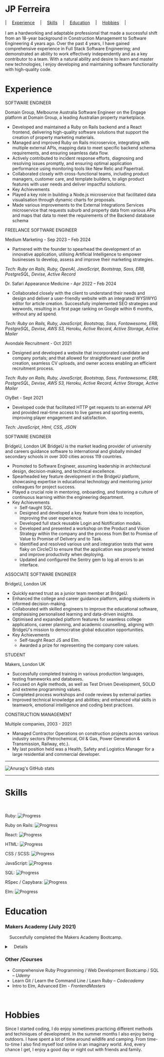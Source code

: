 JP Ferreira
======

|&emsp; [Experience](#exp) &emsp;|&emsp; [Skills](#ski) &emsp;|&emsp; [Education](#edu) &emsp;|&emsp; [Hobbies](#hob) &emsp;|
<br>
<br>
I am a hardworking and adaptable professional that made a successful shift from an 18-year background in Construction Management to Software Engineering 4 years ago. Over the past 4 years, I have gained comprehensive experience in Full Stack Software Engineering; and demonstrated an ability to work effectively independently and as a key contributor to a team. With a natural ability and desire to learn and master new technologies, I enjoy developing and maintaining software functionality with high-quality code.

# Experience<a name="exp"></a>

SOFTWARE ENGINEER<br>

Domain Group, Melbourne Australia
Software Engineer on the Engage platform at Domain Group, a leading Australian property marketplace.
*	Developed and maintained a Ruby on Rails backend and a React frontend, delivering high-quality software solutions that support the creation of property marketing materials.
*	Managed and improved Ruby on Rails microservice, integrating with multiple external APIs, mapping data to meet specific backend schema requirements, and ensuring seamless data flow.
*	Actively contributed to incident response efforts, diagnosing and resolving issues promptly, and ensuring optimal application performance using monitoring tools like New Relic and Papertrail.
*	Collaborated closely with cross-functional teams, including product managers, customer care, and template builders, to align product features with user needs and deliver impactful solutions.
*	Key Achievements
  *	Played a key role in building a Node.js microservice that facilitated data visualisation through dynamic charts for proposals.
  *	Made various improvements to the External Integrations Services microservice that requests suburb and property data from various APIs and maps that data to meet the requirements of the Backend database schema

FREELANCE SOFTWARE ENGINEER<br>

Medium Marketing - Sep 2023 – Feb 2024
* Partnered with the founder to spearhead the development of an innovative application, utilising Artificial Intelligence to empower businesses to develop, assess and improve their marketing strategies.

*Tech: Ruby on Rails, Ruby, OpenAI, JavaScript, Bootstrap, Sass, ERB, PostgreSQL, Devise, Active Record*

Dr. Safari Appearance Medicine - Apr 2022 – Feb 2024
* Collaborated closely with the client to understand their needs and design and deliver a user-friendly website with an integrated WYSIWYG editor for article creation. Successfully implemented SEO strategies and keywords, resulting in a first page ranking on Google within 6 months, without any ad spend. 

*Tech: Ruby on Rails, Ruby, JavaScript, Bootstrap, Sass, Fontawesome, ERB, PostgreSQL, Devise, AWS S3, Heroku, Active Record, Active Storage, Active Mailer*

Avondale Recruitment	- Oct 2021
* Designed and developed a website that incorporated candidate and company portals; and that allowed for straightforward user profile creation, seamless CV uploads, and owner access enabling an efficient recruitment process.

*Tech: Ruby on Rails, Ruby, JavaScript, Bootstrap, Sass, Fontawesome, ERB, PostgreSQL, Devise, AWS S3, Heroku, Active Record, Active Storage, Active Mailer*
 
OlyBet	- Sept 2021
* Developed code that facilitated HTTP get requests to an external API and provided real-time access to live games and sporting events, improving player engagement and satisfaction. 

*Tech: JavaScript, Html, CSS, JSON*

SOFTWARE ENGINEER<br>

BridgeU, London UK
BridgeU is the market leading provider of university and careers guidance software to international and globally minded secondary schools in over 300 cities across 119 countries. 
* Promoted to Software Engineer, assuming leadership in architectural design, decision-making, and technical excellence.
* Spearheaded key feature development in the BridgeU platform, showcasing expertise in educational technology and mentoring junior colleagues for project success. 
* Played a crucial role in mentoring, onboarding, and fostering a culture of continuous learning within the engineering department.
* Key Achievements
  * Self-taught SQL.
  * Designed and developed a key feature from idea to inception, improving the user experience.
  * Developed full stack reusable Login and Notification modals.
  * Developed and presented a workshop on the Product and Vision Strategy within the company and the process from Bet to Promise of Value to Promise of Delivery and to Task.
  * Identified and resolved various unit and integration tests that were flaky on CircleCI to ensure that the application was properly tested and improve productivity when deploying.
  * Updated and configured the Sentry gem to log all errors to an interface.

ASSOCIATE SOFTWARE ENGINEER<br>

BridgeU, London UK
* Quickly earned trust as a junior team member at BridgeU. 
* Enhanced the college and career guidance platform, aiding students in informed decision-making. 
* Collaborated with skilled engineers to improve the educational software, emphasising personalised learning and data-driven insights. 
* Optimised and expanded platform features for seamless college applications, career planning, and academic counselling, aligning with BridgeU's mission to democratise global education opportunities.
* Key Achievements
  * Self-taught React JS and Elm.
  * Awarded a prize for representing the company core values.

STUDENT<br>

Makers, London UK
* Successfully completed training in various production languages, testing frameworks and databases.
* Focused on Agile methods, as well as Test Driven Development, SOLID and extreme programming values.
* Completed process workshops and code reviews by external parties
* Improved technical knowledge and abilities; and enhanced vital skills in teamwork, emotional intelligence and coding best practices.

CONSTRUCTION MANAGEMENT<br>

Multiple companies, 2003 - 2021
* Managed Contractor Operations on construction projects across various industry sectors (Petrochemical, Oil & Gas, Power Generation & Transmission, Railway, etc.).
* My last position held was a Health, Safety and Logistics Manager for a large residential and commercial developer.

---

![Anurag's GitHub stats](https://github-readme-stats.vercel.app/api?username=GoWebMe2020&show_icons=true&theme=radical&count_private=true)

---

# Skills<a name="ski"></a>
<br>

Ruby:
<img src="https://geps.dev/progress/85?dangerColor=800000&warningColor=ff9900&successColor=006600" alt="Progress"><br>

Ruby on Rails:
<img src="https://geps.dev/progress/75?dangerColor=800000&warningColor=ff9900&successColor=006600" alt="Progress"><br>

React:
<img src="https://geps.dev/progress/80?dangerColor=800000&warningColor=ff9900&successColor=006600" alt="Progress"><br>

HTML:
<img src="https://geps.dev/progress/85?dangerColor=800000&warningColor=ff9900&successColor=006600" alt="Progress"><br>

CSS / SCSS:
<img src="https://geps.dev/progress/80?dangerColor=800000&warningColor=ff9900&successColor=006600" alt="Progress"><br>

JavaScript:
<img src="https://geps.dev/progress/80?dangerColor=800000&warningColor=ff9900&successColor=006600" alt="Progress"><br>

SQL:
<img src="https://geps.dev/progress/65?dangerColor=800000&warningColor=ff9900&successColor=006600" alt="Progress"><br>

RSpec / Capybara:
<img src="https://geps.dev/progress/70?dangerColor=800000&warningColor=ff9900&successColor=006600" alt="Progress"><br>

Elm:
<img src="https://geps.dev/progress/70?dangerColor=800000&warningColor=ff9900&successColor=006600" alt="Progress"><br>

# Education<a name="edu"></a>

### **Makers Academy** (July 2021)

&emsp;Succesfully completed the Makers Academy Bootcamp.
<details closed>
  <summary>&emsp;Details</summary>
  <ul>
    <li>Successfully completed training in many production languages, testing frameworks and databases including Ruby,
  Ruby on Rails, Javascript, RSpec, Capybara, Jasmine, Git, Command Line, PostgreSQL and Mongo DB</li>
    <li>Focused on working in an Agile manner, as well as Test Driven Development, SOLID and extreme programming values</li>
    <li>Completed process workshops and code reviews by external parties. These confirmed clear, easy to read code and a
  methodical approach to problem solving</li>
    <li>Improved technical knowledge and abilities; and enhanced vital skills in teamwork, emotional intelligence and coding
  best practice</li>
    <li>Invited to design and present workshops to cohort members on CSS</li>
    <li>Selected as a mentor for new Makers students</li>
  </ul>
</details>

### **Other /Courses**

*	Comprehensive Ruby Programming / Web Development Bootcamp / SQL – <em>Udemy</em>
*	Learn Git / Learn the Command Line / Learn Ruby – <em>Codecademy</em>
*	Intro to Elm, Advanced Elm - <em>FrontendMasters</em>
<br>

# Hobbies<a name="hob"></a>
Since I started coding, I do enjoy sometimes practicing different methods and techiniques of development. In the summer months I also enjoy being outdoors. I have spent a lot of time around wildlife and camping. From time-to-time I also find myself lost online in an imaginary world. And, every chance I get, I enjoy a good day or night out with friends and family.
<br>
